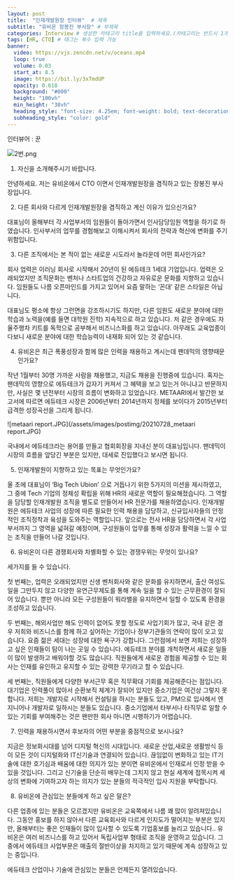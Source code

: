 ```yaml
---
layout: post
title:  "인재개발원장 인터뷰"  # 제목
subtitle: "유비온 장봉진 부사장" # 부제목
categories: Interview # 생성한 카테고리 title을 입력하세요.(카테고리는 반드시 1개만 입력)
tags: [HR, CTO] # 태그는 복수 입력 가능
banner:
  video: https://vjs.zencdn.net/v/oceans.mp4
  loop: true
  volume: 0.03
  start_at: 8.5
  image: https://bit.ly/3xTmdUP
  opacity: 0.618
  background: "#000"
  height: "100vh"
  min_height: "38vh"
  heading_style: "font-size: 4.25em; font-weight: bold; text-decoration: underline"
  subheading_style: "color: gold"
---
```


인터뷰어 : 꾼


![2번.png](/assets/images/postimg/20210728_cto.png)



1)  자신을 소개해주시기 바랍니다.

안녕하세요.
저는 유비온에서 CTO 이면서 인재개발원장을 겸직하고 있는 장봉진 부사장입니다.


2)  다른 회사와 다르게 인재개발원장을 겸직하고 계신 이유가 있으신가요?

대표님이 올해부터 각 사업부서의 임원들이 돌아가면서 인사담당임원 역할을 하기로 하였습니다. 인사부서의 업무를 경험해보고 이해시켜서 회사의 전략과 혁신에 변화를 주기 위함입니다.

 
3)  다른 조직에서는 본 적이 없는 새로운 시도라서 놀라운데 어떤 회사인가요?

회사 업력은 이러닝 회사로 시작해서 20년이 된 에듀테크 1세대 기업입니다. 업력은 오래되었지만 조직문화는 벤처나 스타트업의 건강하고 자유로운 문화를 지향하고 있습니다. 임원들도 나름 오픈마인드를 가지고 있어서 요즘 말하는 ‘꼰대’ 같은 스타일은 아닙니다.

대표님도 평소에 항상 그런면을 강조하시기도 하지만, 다른 임원도 새로운 분야에 대한 학습과 노력을(예를 들면 대학원 진학) 지속적으로 하고 있습니다. 저 같은 경우에도 자율주행차 키트를 독학으로 공부해서 비즈니스화를 하고 있습니다. 아무래도 교육업종이다보니 새로운 분야에 대한 학습능력이 내재화 되어 있는 것 같습니다.

 
4)  유비온은 최근 폭풍성장과 함께 많은 인력을 채용하고 계시는데 팬데믹의 영향때문인가요?

작년 1월부터 30명 가까운 사람을 채용했고, 지금도 채용을 진행중에 있습니다. 혹자는 팬데믹의 영향으로 에듀테크가 갑자기 커져서 그 혜택을 보고 있는거 아니냐고 반문하지만, 사실은 몇 년전부터 시장의 흐름이 변화하고 있었습니다. METAARI에서 발간한 보고서에 따르면 에듀테크 시장은 2006년부터 2014년까지 정체를 보이다가 2015년부터 급격한 성장곡선을 그리게 됩니다.

![metaari report.JPG](/assets/images/postimg/20210728_metaari report.JPG)

국내에서 에듀테크라는 용어를 만들고 협회회장을 지내신 분이 대표님입니다. 팬데믹이 시장의 흐름을 앞당긴 부분은 있지만, 대세로 진입했다고 보시면 됩니다.

 
5)  인재개발원이 지향하고 있는 목표는 무엇인가요?

올 초에 대표님이 ‘Big Tech Ubion’ 으로 거듭나기 위한 5가지의 미션을 제시하였고,
그 중에 Tech 기업의 정체성 확립을 위해 HR의 새로운 역할이 필요해졌습니다.
그 역할을 담당할 인재개발원 조직을 별도로 만들어서 HR 전문가를 채용하였습니다. 인재개발원은 에듀테크 사업의 성장에 따른 필요한 인력 채용을 담당하고, 신규입사자들의 안정적인 조직정착과 육성을 도와주는 역할입니다.
앞으로는 전사 HR을 담당하면서 각 사업부서까지 그 영역을 넓혀갈 예정이며, 구성원들이 업무를 통해 성장과 활력을 느낄 수 있는 조직을 만들어 나갈 것입니다.

 
6)  유비온이 다른 경쟁회사와 차별화할 수 있는 경쟁우위는 무엇이 있나요?

세가지를 들 수 있습니다.

첫 번째는, 업력은 오래되었지만 신생 벤처회사와 같은 문화를 유지하면서, 출산 여성도 일을 그만두지 않고 다양한 유연근무제도를 통해 계속 일을 할 수 있는 근무환경이 잘되어 있습니다. 
 뿐만 아니라 모든 구성원들이 워라밸을 유지하면서 일할 수 있도록 환경을 조성하고 있습니다.

두 번째는, 해외사업만 해도 인력이 없어도 못할 정도로 사업기회가 많고, 국내 같은 경우 저희와 비즈니스를 함께 하고 싶어하는 기업이나 정부기관들의 연락이 많이 오고 있습니다. 
 요즘 젊은 세대는 성장에 대한 욕구가 강합니다. 그런점에서 보면 저희는 성장하고 싶은 인재들이 탐이 나는 곳일 수 있습니다. 에듀테크 분야를 개척하면서 새로운 일들이 많이 발생하고 배워야할 것도 많습니다. 직원들에게 새로운 경험을 제공할 수 있는 회사는 인재를 유인하고 유지할 수 있는 강력한 무기라고 할 수 있습니다.

세 번째는, 직원들에게 다양한 부서근무 혹은 직무확대 기회를 제공해준다는 점입니다. 대기업은 인력풀이 많아서 순환보직 체계가 잘되어 있지만 중소기업은 여건상 그렇지 못합니다.
저희는 개발자로 시작해서 컨설팅을 하시는 분들도 있고, PM으로 입사해서 엔지니어나 개발자로 일하시는 분들도 있습니다. 중소기업에서 타부서나 타직무로 일할 수 있는 기회를 부여해주는 것은 왠만한 회사 아니면 시행하기가 어렵습니다.

 
7)  인력을 채용하시면서 후보자의 어떤 부분을 중점적으로 보시나요?

 
지금은 정보화시대를 넘어 디지털 혁신의 시대입니다. 새로운 산업,새로운 생활방식 등 이 모든 것이 디지털화와 IT신기술과 연결되어 있습니다.
끊임없이 변화하고 있는 IT기술에 대한 호기심과 배움에 대한 의지가 있는 분이면 유비온에서 인재로서 인정 받을 수 있을 것입니다.
그리고 신기술을 단순히 배우는데 그치지 않고 현실 세계에 접목시켜 세상의 변화에 기여하고자 하는 의지가 있는 분들의 적극적인 입사 지원을 부탁합니다.

 
8)  유비온에 관심있는 분들에게 하고 싶은 말은?

다른 업종에 있는 분들은 모르겠지만 유비온은 교육쪽에서 나름 꽤 많이 알려져있습니다. 그동안 홍보를 하지 않아서 다른 교육회사와 다르게 인지도가 떨어지는 부분은 있지만, 올해부터는 좋은 인재들이 많이 입사할 수 있도록 기업홍보를 늘리고 있습니다..
유비온은 여러 비즈니스를 하고 있어서 독립사업부 형태로 조직을 운영하고 있습니다. 그중에서 에듀테크 사업부문은 매출의 절반이상을 차지하고 있기 때문에 계속 성장하고 있는 중입니다. 

에듀테크 산업이나 기술에 관심있는 분들은 언제든지 열려있습니다.
